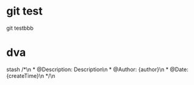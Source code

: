 # git test
git testbbb
# dva 
stash
/*\n * @Description: Description\n * @Author: {author}\n * @Date: {createTime}\n */\n
